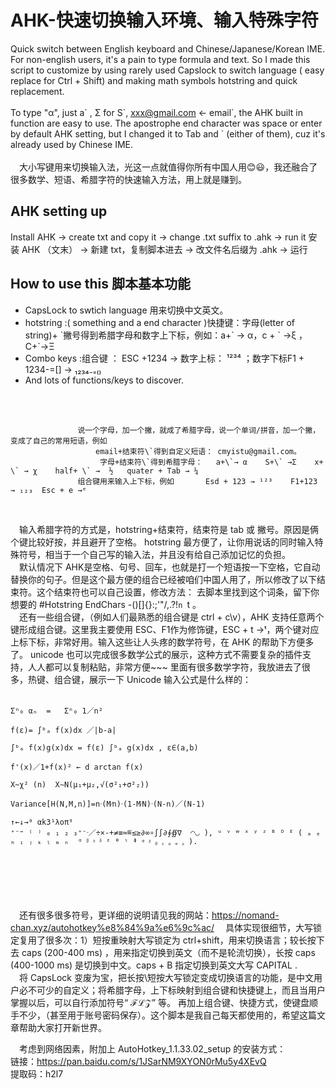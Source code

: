# AHK-快速切换输入环境、输入特殊字符
Quick switch between English keyboard and Chinese/Japanese/Korean IME. For non-english users, it's a pain to type formula and text. So I made this script to customize by using rarely used Capslock to switch language ( easy replace for Ctrl + Shift) and making math symbols hotstring and quick replacement. <br><br>
To type "α", just a\` , Σ for S\`, xxx@gmail.com ← email\`, the AHK built in function are easy to use. The apostrophe end character was space or enter by default AHK setting, but I changed it to Tab and \` (either of them), cuz it's already used by Chinese IME. <br><br>
&emsp;大小写键用来切换输入法，光这一点就值得你所有中国人用😊😃，我还融合了很多数学、短语、希腊字符的快速输入方法，用上就是赚到。<br>

## AHK setting up
Install AHK → create txt and copy it → change .txt suffix to .ahk → run it
安装 AHK （文末） → 新建 txt，复制脚本进去 → 改文件名后缀为 .ahk → 运行

## How to use this 脚本基本功能
* CapsLock to swtich language 用来切换中文英文。 <br>
* hotstring :( something and a end character )快捷键：字母(letter of string)+ \`撇号得到希腊字母和数字上下标，例如：a+\` → α，c + \` →ξ  ，C+\`→Ξ   <br>
* Combo keys :组合键 ： ESC +1234  → 数字上标：  ¹²³⁴ ；数字下标F1 + 1234-=[]  →    ₁₂₃₄₋₌₍₎  <br>
* And lots of functions/keys to discover. 

<br><br>

                   说一个字母，加一个撇，就成了希腊字母，说一个单词/拼音，加一个撇，变成了自己的常用短语，例如 
                       email+结束符\`得到自定义短语： cmyistu@gmail.com。 
                        字母+结束符\`得到希腊字母：   a+\`→ α    S+\` →Σ    x+ \` → χ    half+ \` →  ½   quater + Tab → ¼
                   组合键用来输入上下标，例如       Esd + 123 → ¹²³    F1+123 → ₁₂₃  Esc + e →ᵉ   

<br>

&emsp;输入希腊字符的方式是，hotstring+结束符，结束符是 tab 或 撇号。原因是俩个键比较好按，并且避开了空格。 hotstring 最方便了，让你用说话的同时输入特殊符号，相当于一个自己写的输入法，并且没有给自己添加记忆的负担。<br>
&emsp;默认情况下 AHK是空格、句号、回车，也就是打一个短语按一下空格，它自动替换你的句子。但是这个最方便的组合已经被咱们中国人用了，所以修改了以下结束符。这个结束符也可以自己设置，修改方法： 去脚本里找到这个词条，留下你想要的 #Hotstring EndChars -()[]{}:;'"/\,.?!`n `t  。<br>
&emsp;还有一些组合键，（例如人们最熟悉的组合键是 ctrl + c\v），AHK 支持任意两个键形成组合键。这里我主要使用 ESC、F1作为修饰键，ESC + t →ᵗ，两个键对应上标下标，非常好用。输入这些让人头疼的数学符号，在 AHK 的帮助下方便多了。 unicode 也可以完成很多数学公式的展示，这种方式不需要复杂的插件支持，人人都可以复制粘贴，非常方便~~~ 里面有很多数学字符，我放进去了很多，热键、组合键，展示一下 Unicode 输入公式是什么样的：
<br><br>

    Σⁿ₀ αₙ  =   Σⁿ₀ 1／n²  

    f(ε)= ∫ᵇₐ f(x)dx ／|b-a|

    ∫ᵇₐ f(x)g(x)dx = f(ε) ∫ᵇₐ g(x)dx , ε∈(a,b)

    f'(x)／1+f(x)² ← d arctan f(x)

    X~χ² (n)  X∼N(μ₁+μ₂,√(σ²₁+σ²₂))

    Variance[H(N,M,n)]=nᐧ(M⁄n)ᐧ(1-M⁄N)ᐧ(N-n)／(N-1)

    ↑←↓→⁰ αk3¹λοπ⁹   
    ⁺⁻⁼ ⁽ ⁾ ₀ ₁ ₂ ₃⁺⁻ᐧ／÷×-+≠≡≈≝≤≥∂∞∘∫∫∂∮∯∇  ◠◡ ), ᵘ ᵛ ʷ ˣ ʸ ᶻ ᴮ ᴰ ᴱ ( ₐ ₑ ₕ ᵢ ⱼ ₖ ₗ ₘ ₙ  ᵅ ᵝ ᵞ ᵟ ᵋ ᶿ ᶥ ᶲ ᵠ ᵡ ᵦ ᵧ ᵨ ᵩ ᵪ ).

<br><br><br><br><br>
&emsp;还有很多很多符号，更详细的说明请见我的网站：https://nomand-chan.xyz/autohotkey%e8%84%9a%e6%9c%ac/
&emsp;具体实现很细节，大写锁定复用了很多次：1）短按重映射大写锁定为 ctrl+shift，用来切换语言；较长按下去 caps (200-400 ms) ，用来指定切换到英文（而不是轮流切换），长按 caps  (400-1000 ms) 是切换到中文。caps + B 指定切换到英文大写 CAPITAL . <br>
&emsp;将 CapsLock 变废为宝，把长按\短按大写锁定变成切换语言的功能，是中文用户必不可少的自定义；将希腊字母，上下标映射到组合键和快捷键上，而且当用户掌握以后，可以自行添加符号“ ℱℒ𝒵” 等。 再加上组合键、快捷方式，使键盘顺手不少，（甚至用于账号密码保存）。这个脚本是我自己每天都使用的，希望这篇文章帮助大家打开新世界。<br>

&emsp;考虑到网络因素，附加上 AutoHotkey_1.1.33.02_setup 的安装方式：<br>
链接：https://pan.baidu.com/s/1JSarNM9XYON0rMu5y4XEvQ  <br>
提取码：h2l7  <br>
 
